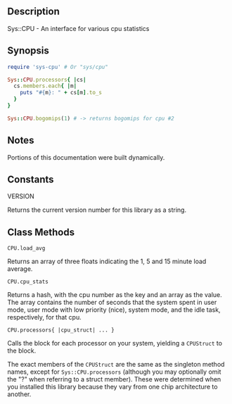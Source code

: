 ## Description
Sys::CPU - An interface for various cpu statistics

## Synopsis
```ruby
require 'sys-cpu' # Or "sys/cpu"

Sys::CPU.processors{ |cs|
  cs.members.each{ |m|
    puts "#{m}: " + cs[m].to_s
  }
}

Sys::CPU.bogomips(1) # -> returns bogomips for cpu #2
```

## Notes

Portions of this documentation were built dynamically.

## Constants

VERSION

Returns the current version number for this library as a string.

## Class Methods
`CPU.load_avg`

Returns an array of three floats indicating the 1, 5 and 15 minute load average.

`CPU.cpu_stats`

Returns a hash, with the cpu number as the key and an array as the value.
The array contains the number of seconds that the system spent in
user mode, user mode with low priority (nice), system mode, and the
idle task, respectively, for that cpu.

`CPU.processors{ |cpu_struct| ... }`

Calls the block for each processor on your system, yielding a `CPUStruct` to the block.

The exact members of the `CPUStruct` are the same as the singleton method names, except
for `Sys::CPU.processors` (although you may optionally omit the "?" when referring to a
struct member). These were determined when you installed this library because they
vary from one chip architecture to another.
